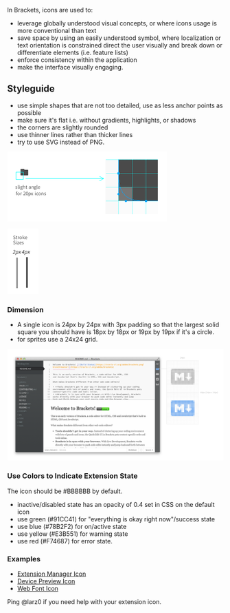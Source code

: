 In Brackets, icons are used to:

* leverage globally understood visual concepts, or where icons usage is more conventional than text
* save space by using an easily understood symbol, where localization or text orientation is constrained
direct the user visually and break down or differentiate elements (i.e. feature lists)
* enforce consistency within the application
* make the interface visually engaging.

## Styleguide

* use simple shapes that are not too detailed, use as less anchor points as possible
* make sure it's flat i.e. without gradients, highlights, or shadows
* the corners are slightly rounded
* use thinner lines rather than thicker lines
* try to use SVG instead of PNG.

![Rounded Corner Example](icon-guidelines/rounded-corner-example.png)

![Stroke Example](icon-guidelines/stroke-example.png)


### Dimension  

* A single icon is 24px by 24px with 3px padding so that the largest solid square you should have is 18px by 18px or 19px by 19px if it's a circle.
* for sprites use a 24x24 grid.

![Extension State Example](icon-guidelines/extension-icon-states.png)

### Use Colors to Indicate Extension State

The icon should be #BBBBBB by default.

* inactive/disabled state has an opacity of 0.4 set in CSS on the default icon
* use green (#91CC41) for "everything is okay right now"/success state
* use blue (#78B2F2) for on/active state
* use yellow (#E3B551) for warning state
* use red (#F74687) for error state.

### Examples

* [Extension Manager Icon](icon-guidelines/topcoat-plugin-20.svg)
* [Device Preview Icon](icon-guidelines/topcoat-preview-20.svg)
* [Web Font Icon](icon-guidelines/topcoat-webfont-20.svg)


Ping @larz0 if you need help with your extension icon.